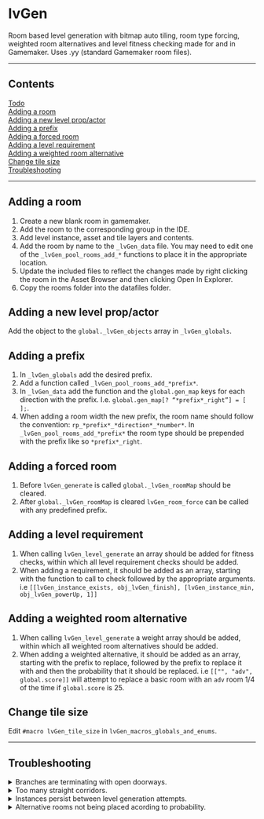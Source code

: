 # lvGen
 Room based level generation with bitmap auto tiling, room type forcing, weighted room alternatives and level fitness checking made for and in Gamemaker. Uses .yy (standard Gamemaker room files).

---

## Contents

[Todo](README.md#todo)  
[Adding a room](README.md#adding-a-room)  
[Adding a new level prop/actor](README.md#adding-a-new-level-propactor)  
[Adding a prefix](README.md#adding-a-prefix)  
[Adding a forced room](README.md#adding-a-forced-room)  
[Adding a level requirement](README.md#adding-a-level-requirement)  
[Adding a weighted room alternative](README.md#adding-a-weighted-room-alternative)  
[Change tile size](README.md#change-tile-size)  
[Troubleshooting](README.md#troubleshooting)  

---

## Adding a room
1. Create a new blank room in gamemaker. 
2. Add the room to the corresponding group in the IDE.
3. Add level instance, asset and tile layers and contents.
4. Add the room by name to the `_lvGen_data` file. You may need to edit one of the `_lvGen_pool_rooms_add_*` functions to place it in the appropriate location.
5. Update the included files to reflect the changes made by right clicking the room in the Asset Browser and then clicking Open In Explorer.
6. Copy the rooms folder into the datafiles folder.

## Adding a new level prop/actor
Add the object to the `global._lvGen_objects` array in `_lvGen_globals`.

## Adding a prefix
1. In `_lvGen_globals` add the desired prefix.
2. Add a function called `_lvGen_pool_rooms_add_*prefix*`.
3. In `_lvGen_data` add the function and the `global.gen_map` keys for each direction with the prefix. I.e. `global.gen_map[? “*prefix*_right”] = [ ];`.
4. When adding a room width the new prefix, the room name should follow the convention: `rp_*prefix*_*direction*_*number*`. In `_lvGen_pool_rooms_add_*prefix*` the room type should be prepended with the prefix like so `*prefix*_right`.

## Adding a forced room
1. Before `lvGen_generate` is called `global._lvGen_roomMap` should be cleared.
2. After `global._lvGen_roomMap` is cleared `lvGen_room_force` can be called with any predefined prefix.

## Adding a level requirement
1. When calling `lvGen_level_generate` an array should be added for fitness checks, within which all level requirement checks should be added.
2. When adding a requirement, it should be added as an array, starting with the function to call to check followed by the appropriate arguments.
i.e `[[lvGen_instance_exists, obj_lvGen_finish], [lvGen_instance_min, obj_lvGen_powerUp, 1]]`

## Adding a weighted room alternative
1. When calling `lvGen_level_generate` a weight array should be added, within which all weighted room alternatives should be added.
2. When adding a weighted alternative, it should be added as an array, starting with the prefix to replace, followed by the prefix to replace it with and then the probability that it should be replaced.
i.e `[["", "adv", global.score]]` will attempt to replace a basic room with an `adv` room 1/4 of the time if `global.score` is 25.

## Change tile size
Edit `#macro lvGen_tile_size` in `lvGen_macros_globals_and_enums`. 

---

## Troubleshooting
<details><summary>Branches are terminating with open doorways.</summary>
 
- Make sure that you have copied the rooms to the included files.</details>

<details><summary>Too many straight corridors.</summary>
 
- Room pools requires more corner rooms.</details>

<details><summary>Instances persist between level generation attempts.</summary>
 
 - Ensure that the object has beed added to global._lvGen_objects array in _lvGen_globals.</details>

<details><summary>Alternative rooms not being placed acording to probability.</summary>
 
 - Ensure that the pool of replacement rooms has enough variety of shape and size. If a room fails to replace, then whether the room changes to the alternate prefix is calculated again.</details>
